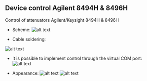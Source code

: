 ## Device control Agilent 8494H & 8496H
Control of attenuators Agilent/Keysight 8494H &amp; 8496H

+ Scheme:
![alt text](https://github.com/itllab/Raspberry-Pi-Pico-8494H-8496H/blob/main/img/1.1.png)

+ Cable soldering:

![alt text](https://github.com/itllab/Raspberry-Pi-Pico-8494H-8496H/blob/main/img/3.1.png)

+ It is possible to implement control through the virtual COM port:
![alt text](https://github.com/itllab/Raspberry-Pi-Pico-8494H-8496H/blob/main/img/4.1.png)

+ Appearance:
![alt text](https://github.com/itllab/Raspberry-Pi-Pico-8494H-8496H/blob/main/img/1.3.jpg)
![alt text](https://github.com/itllab/Raspberry-Pi-Pico-8494H-8496H/blob/main/img/5.2.jpg)

